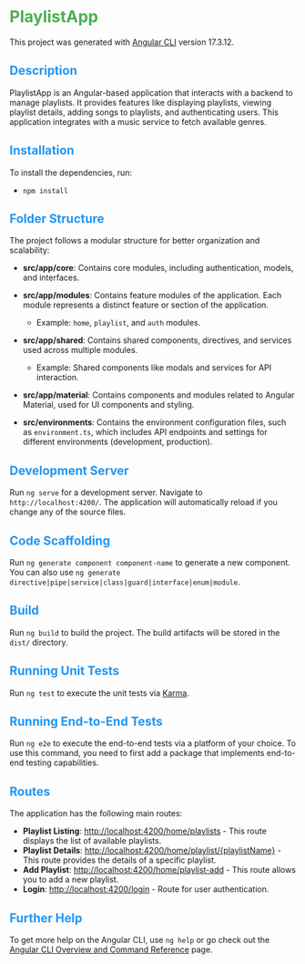 # <span style="color: #4CAF50;">PlaylistApp</span>

This project was generated with [Angular CLI](https://github.com/angular/angular-cli) version 17.3.12.

## <span style="color: #2196F3;">Description</span>

PlaylistApp is an Angular-based application that interacts with a backend to manage playlists. It provides features like displaying playlists, viewing playlist details, adding songs to playlists, and authenticating users. This application integrates with a music service to fetch available genres.

## <span style="color: #2196F3;">Installation</span>
To install the dependencies, run:
- `npm install`

## <span style="color: #2196F3;">Folder Structure</span>

The project follows a modular structure for better organization and scalability:

- **src/app/core**: Contains core modules, including authentication, models, and interfaces.

- **src/app/modules**: Contains feature modules of the application. Each module represents a distinct feature or section of the application.
  - Example: `home`, `playlist`, and `auth` modules.

- **src/app/shared**: Contains shared components, directives, and services used across multiple modules.
  - Example: Shared components like modals and services for API interaction.

- **src/app/material**: Contains components and modules related to Angular Material, used for UI components and styling.

- **src/environments**: Contains the environment configuration files, such as `environment.ts`, which includes API endpoints and settings for different environments (development, production).

## <span style="color: #2196F3;">Development Server</span>

Run `ng serve` for a development server. Navigate to `http://localhost:4200/`. The application will automatically reload if you change any of the source files.

## <span style="color: #2196F3;">Code Scaffolding</span>

Run `ng generate component component-name` to generate a new component. You can also use `ng generate directive|pipe|service|class|guard|interface|enum|module`.

## <span style="color: #2196F3;">Build</span>

Run `ng build` to build the project. The build artifacts will be stored in the `dist/` directory.

## <span style="color: #2196F3;">Running Unit Tests</span>

Run `ng test` to execute the unit tests via [Karma](https://karma-runner.github.io).

## <span style="color: #2196F3;">Running End-to-End Tests</span>

Run `ng e2e` to execute the end-to-end tests via a platform of your choice. To use this command, you need to first add a package that implements end-to-end testing capabilities.

## <span style="color: #2196F3;">Routes</span>

The application has the following main routes:

- **Playlist Listing**: [http://localhost:4200/home/playlists](http://localhost:4200/home/playlists) - This route displays the list of available playlists.
- **Playlist Details**: [http://localhost:4200/home/playlist/{playlistName}](http://localhost:4200/home/playlist/{playlistName}) - This route provides the details of a specific playlist.
- **Add Playlist**: [http://localhost:4200/home/playlist-add](http://localhost:4200/home/playlist-add) - This route allows you to add a new playlist.
- **Login**: [http://localhost:4200/login](http://localhost:4200/login) - Route for user authentication.

## <span style="color: #2196F3;">Further Help</span>

To get more help on the Angular CLI, use `ng help` or go check out the [Angular CLI Overview and Command Reference](https://angular.io/cli) page.
